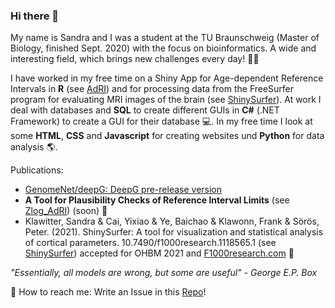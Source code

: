 ### Hi there 👋

My name is Sandra and I was a student at the TU Braunschweig (Master of Biology, finished Sept. 2020) with the focus on bioinformatics. A wide and interesting field, which brings new challenges every day! 🌱🔬 

I have worked in my free time on a Shiny App for Age-dependent Reference Intervals in __R__ (see [AdRI](https://github.com/SandraKla/Age-dependent-Reference-Intervals)) and for processing data from the FreeSurfer program for evaluating MRI images of the brain (see [ShinySurfer](https://github.com/SandraKla/ShinySurfer)). At work I deal with databases and __SQL__ to create different GUIs in __C#__ (.NET Framework) to create a GUI for their database 💻. In my free time I look at some __HTML__, __CSS__ and __Javascript__ for creating websites und __Python__ for data analysis 🌎.

Publications:
- [GenomeNet/deepG: DeepG pre-release version](https://zenodo.org/record/5561229#.YZI8H6LMKUk)
- __A Tool for Plausibility Checks of Reference Interval Limits__ (see [Zlog_AdRI](https://github.com/SandraKla/Zlog_AdRI)) (soon) 💉
- Klawitter, Sandra & Cai, Yixiao & Ye, Baichao & Klawonn, Frank & Sörös, Peter. (2021). ShinySurfer: A tool for visualization and statistical analysis of cortical parameters. 10.7490/f1000research.1118565.1 (see [ShinySurfer](https://github.com/SandraKla/ShinySurfer)) accepted for OHBM 2021 and [F1000research.com](https://f1000research.com/posters/10-440) 🧠

<!-- [GenomeNet](https://github.com/genomenet)   Probabilistic sequence identification and classification using deep neural models for nucleotide sequences -->

_"Essentially, all models are wrong, but some are useful" - George E.P. Box_

💬 How to reach me: Write an Issue in this [Repo](https://github.com/SandraKla/SandraKla/issues)! 

<!--
![Top Langs](https://github-readme-stats.vercel.app/api/top-langs/?username=SandraKla&layout=compact)
![Sandra's github stats](https://github-readme-stats.vercel.app/api?username=SandraKla&show_icons=true&theme=dracula) 
**SandraKla/SandraKla** is a ✨ _special_ ✨ repository because its `README.md` (this file) appears on your GitHub profile.

Here are some ideas to get you started:

- 🔭 I’m currently working on ...
- 🌱 I’m currently learning ...
- 👯 I’m looking to collaborate on ...
- 🤔 I’m looking for help with ...
- 💬 Ask me about ...
- 📫 How to reach me: ...
- 😄 Pronouns: ...
- ⚡ Fun fact: ...
-->
